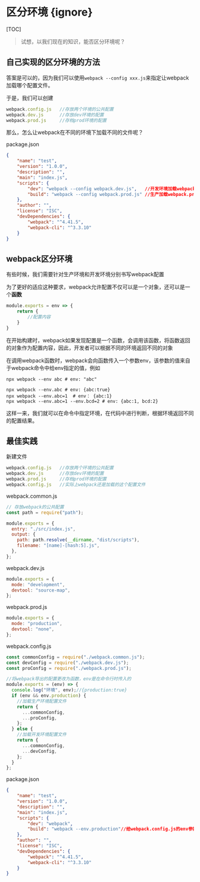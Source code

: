 # 区分环境 {ignore}

[TOC]

> 试想，以我们现在的知识，能否区分环境呢？

## 自己实现的区分环境的方法

答案是可以的，因为我们可以使用`webpack --config xxx.js`来指定让webpack加载哪个配置文件。

于是，我们可以创建

```js
webpack.config.js	//存放两个环境的公共配置
webpack.dev.js		//存放dev环境的配置
webpack.prod.js		//存档prod环境的配置
```

那么，怎么让webpack在不同的环境下加载不同的文件呢？

package.json

```json
{
    "name": "test",
    "version": "1.0.0",
    "description": "",
    "main": "index.js",
    "scripts": {
        "dev": "webpack --config webpack.dev.js",	//开发环境加载webpack.dev.js
        "build": "webpack --config webpack.prod.js"	//生产加载webpack.prod.js
    },
    "author": "",
    "license": "ISC",
    "devDependencies": {
        "webpack": "^4.41.5",
        "webpack-cli": "^3.3.10"
    }
}
```





## webpack区分环境

有些时候，我们需要针对生产环境和开发环境分别书写webpack配置

为了更好的适应这种要求，webpack允许配置不仅可以是一个对象，还可以是一个**函数**

```js
module.exports = env => {
    return {
        //配置内容
    }
}
```

在开始构建时，webpack如果发现配置是一个函数，会调用该函数，将函数返回的对象作为配置内容，因此，开发者可以根据不同的环境返回不同的对象

在调用webpack函数时，webpack会向函数传入一个参数env，该参数的值来自于webpack命令中给env指定的值，例如

```shell
npx webpack --env abc # env: "abc"

npx webpack --env.abc # env: {abc:true}
npx webpack --env.abc=1  # env： {abc:1}
npx webpack --env.abc=1 --env.bcd=2 # env: {abc:1, bcd:2}
```

这样一来，我们就可以在命令中指定环境，在代码中进行判断，根据环境返回不同的配置结果。



## 最佳实践

新建文件

```js
webpack.config.js	//存放两个环境的公共配置
webpack.dev.js		//存放dev环境的配置
webpack.prod.js		//存档prod环境的配置
webpack.config.js 	//实际上webpack还是加载的这个配置文件
```

webpack.common.js

```js
// 存放webpack的公共配置
const path = require("path");

module.exports = {
  entry: "./src/index.js",
  output: {
    path: path.resolve(__dirname, "dist/scripts"),
    filename: "[name]-[hash:5].js",
  },
};

```

webpack.dev.js

```js
module.exports = {
  mode: "development",
  devtool: "source-map",
};

```

webpack.prod.js

```js
module.exports = {
  mode: "production",
  devtool: "none",
};

```

webpack.config.js

```js
const commonConfig = require("./webpack.common.js");
const devConfig = require("./webpack.dev.js");
const proConfig = require("./webpack.prod.js");

//将webpack导出的配置更改为函数，env是在命令行时传入的
module.exports = (env) => {
  console.log("环境", env);//{production:true}
  if (env && env.production) {
    //加载生产环境配置文件
    return {
      ...commonConfig,
      ...proConfig,
    };
  } else {
    //加载开发环境配置文件
    return {
      ...commonConfig,
      ...devConfig,
    };
  }
};

```

package.json

```json
{
    "name": "test",
    "version": "1.0.0",
    "description": "",
    "main": "index.js",
    "scripts": {
        "dev": "webpack",
        "build": "webpack --env.production"//给webpack.config.js的env参数指定值
    },
    "author": "",
    "license": "ISC",
    "devDependencies": {
        "webpack": "^4.41.5",
        "webpack-cli": "^3.3.10"
    }
}
```

